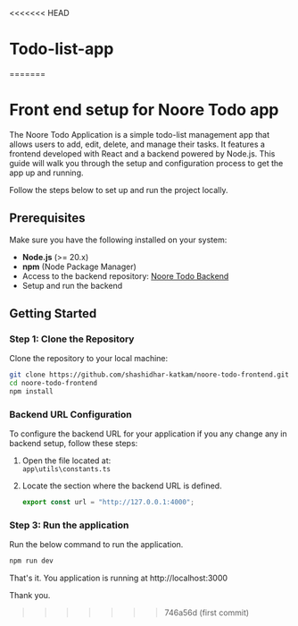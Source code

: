 <<<<<<< HEAD
# Todo-list-app
=======
# Front end setup for Noore Todo app

The Noore Todo Application is a simple todo-list management app that allows users to add, edit, delete, and manage their tasks. It features a frontend developed with React and a backend powered by Node.js. This guide will walk you through the setup and configuration process to get the app up and running.

Follow the steps below to set up and run the project locally.

## Prerequisites

Make sure you have the following installed on your system:

- **Node.js** (>= 20.x)
- **npm** (Node Package Manager)
- Access to the backend repository: [Noore Todo Backend](https://github.com/shashidhar-katkam/noore-todo-backend)
- Setup and run the backend

## Getting Started

### Step 1: Clone the Repository

Clone the repository to your local machine:

```bash
git clone https://github.com/shashidhar-katkam/noore-todo-frontend.git
cd noore-todo-frontend
npm install
```

### Backend URL Configuration

To configure the backend URL for your application if you any change any in backend setup, follow these steps:

1. Open the file located at:  
   `app\utils\constants.ts`

2. Locate the section where the backend URL is defined.

   ```ts
   export const url = "http://127.0.0.1:4000";
   ```

### Step 3: Run the application

Run the below command to run the application.

```bash
npm run dev
```

That's it. You application is running at http://localhost:3000

Thank you.
>>>>>>> 746a56d (first commit)
